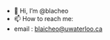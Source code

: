 - 👋 Hi, I’m @blacheo
- 📫 How to reach me:
- email : blaicheo@uwaterloo.ca

<!---
blacheo/blacheo is a ✨ special ✨ repository because its `README.md` (this file) appears on your GitHub profile.
You can click the Preview link to take a look at your changes.
--->
